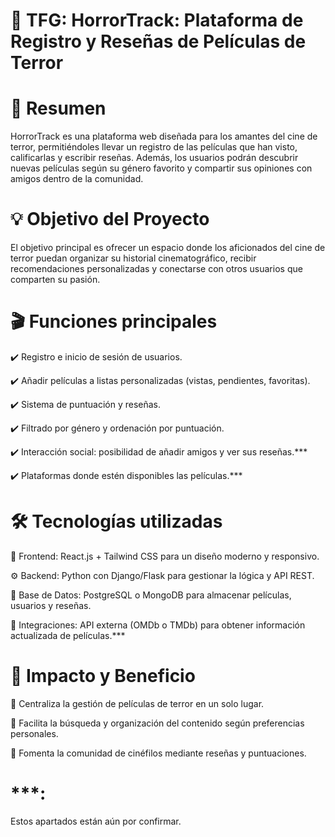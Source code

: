 # 🚀 TFG: HorrorTrack: Plataforma de Registro y Reseñas de Películas de Terror

# 📖 Resumen

HorrorTrack es una plataforma web diseñada para los amantes del cine de terror, permitiéndoles llevar un registro de las películas que han visto, calificarlas y escribir reseñas. Además, los usuarios podrán descubrir nuevas películas según su género favorito y compartir sus opiniones con amigos dentro de la comunidad.


# 💡 Objetivo del Proyecto
El objetivo principal es ofrecer un espacio donde los aficionados del cine de terror puedan organizar su historial cinematográfico, recibir recomendaciones personalizadas y conectarse con otros usuarios que comparten su pasión.


# 🎬 Funciones principales

 ✔️ Registro e inicio de sesión de usuarios.
 
 ✔️ Añadir películas a listas personalizadas (vistas, pendientes, favoritas).
 
 ✔️ Sistema de puntuación y reseñas.
 
 ✔️ Filtrado por género y ordenación por puntuación.
 
 ✔️ Interacción social: posibilidad de añadir amigos y ver sus reseñas.***
 
 ✔️ Plataformas donde estén disponibles las películas.***

 
# 🛠️ Tecnologías utilizadas

 🎨 Frontend: React.js + Tailwind CSS para un diseño moderno y responsivo.
 
 ⚙️ Backend: Python con Django/Flask para gestionar la lógica y API REST.
 
 💾 Base de Datos: PostgreSQL o MongoDB para almacenar películas, usuarios y reseñas.
 
 🔗 Integraciones: API externa (OMDb o TMDb) para obtener información actualizada de películas.***

 
# 🎯 Impacto y Beneficio

 🔹 Centraliza la gestión de películas de terror en un solo lugar.
 
 🔹 Facilita la búsqueda y organización del contenido según preferencias personales.
 
 🔹 Fomenta la comunidad de cinéfilos mediante reseñas y puntuaciones.

# ***: 
Estos apartados están aún por confirmar.
